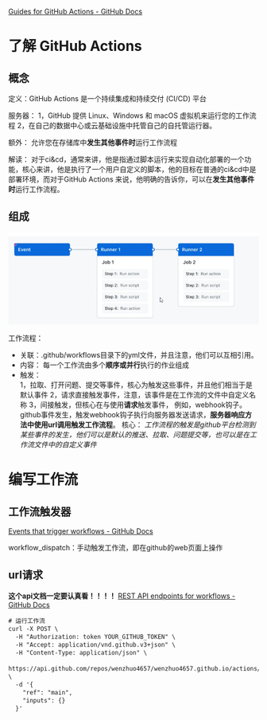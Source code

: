 
[Guides for GitHub Actions - GitHub Docs](https://docs.github.com/en/actions/guides)

# 了解 GitHub Actions
## 概念


定义：GitHub Actions 是一个持续集成和持续交付 (CI/CD) 平台


服务器：
1，GitHub 提供 Linux、Windows 和 macOS 虚拟机来运行您的工作流程
2，在自己的数据中心或云基础设施中托管自己的自托管运行器。


额外：
允许您在存储库中**发生其他事件时**运行工作流程


解读：
对于ci&cd，通常来讲，他是指通过脚本运行来实现自动化部署的一个功能，核心来讲，他是执行了一个用户自定义的脚本，他的目标在普通的ci&cd中是部署环境，而对于GitHub Actions 来说，他明确的告诉你，可以在**发生其他事件时**运行工作流程。


## 组成


![](img/Pasted%20image%2020250328155103.png)


工作流程：
- 关联：.github/workflows目录下的yml文件，并且注意，他们可以互相引用。
- 内容： 每一个工作流由多个**顺序或并行**执行的作业组成
- 触发：   
			 1，拉取、打开问题、提交等事件，核心为触发这些事件，并且他们相当于是默认事件
			 2，请求直接触发事件，注意，该事件是在工作流的文件中自定义名称
			 3，间接触发，但核心在与使用**请求**触发事件，
				 例如，webhook钩子。github事件发生，触发webhook钩子执行向服务器发送请求，**服务器响应方法中使用url调用触发工作流程**。
				 核心： *工作流程的触发是github平台检测到某些事件的发生，他们可以是默认的推送、拉取、问题提交等，也可以是在工作流文件中的自定义事件*






# 编写工作流

## 工作流触发器

[Events that trigger workflows - GitHub Docs](https://docs.github.com/en/actions/writing-workflows/choosing-when-your-workflow-runs/events-that-trigger-workflows)


workflow_dispatch：手动触发工作流，即在github的web页面上操作


## url请求
**这个api文档一定要认真看！！！！**
[REST API endpoints for workflows - GitHub Docs](https://docs.github.com/en/rest/actions/workflows?apiVersion=2022-11-28)

```
# 运行工作流
curl -X POST \
  -H "Authorization: token YOUR_GITHUB_TOKEN" \
  -H "Accept: application/vnd.github.v3+json" \
  -H "Content-Type: application/json" \
  https://api.github.com/repos/wenzhuo4657/wenzhuo4657.github.io/actions/workflows/static.yml/dispatches \
  -d '{
    "ref": "main",
    "inputs": {}
  }'
```




